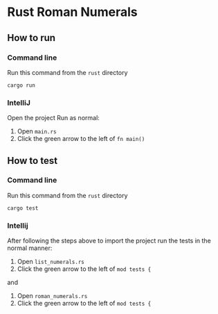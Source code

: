 # Rust Roman Numerals

## How to run

### Command line

Run this command from the `rust` directory

`cargo run`

### IntelliJ

Open the project
Run as normal:
1. Open `main.rs`
2. Click the green arrow to the left of `fn main()`

## How to test

### Command line

Run this command from the `rust` directory

`cargo test`

### Intellij

After following the steps above to import the project run the tests in the normal manner:
1. Open `list_numerals.rs`
2. Click the green arrow to the left of `mod tests {`

and

1. Open `roman_numerals.rs`
2. Click the green arrow to the left of `mod tests {`
